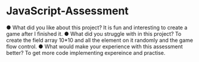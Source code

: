 # JavaScript-Assessment

●	What did you like about this project?
It is fun and interesting to create a game after I finished it. 
●	What did you struggle with in this project?
To create the field array 10*10 and all the element on it randomly and the game flow  control.
●	What would make your experience with this assessment better?
To get more code implementing expereince and practise. 


